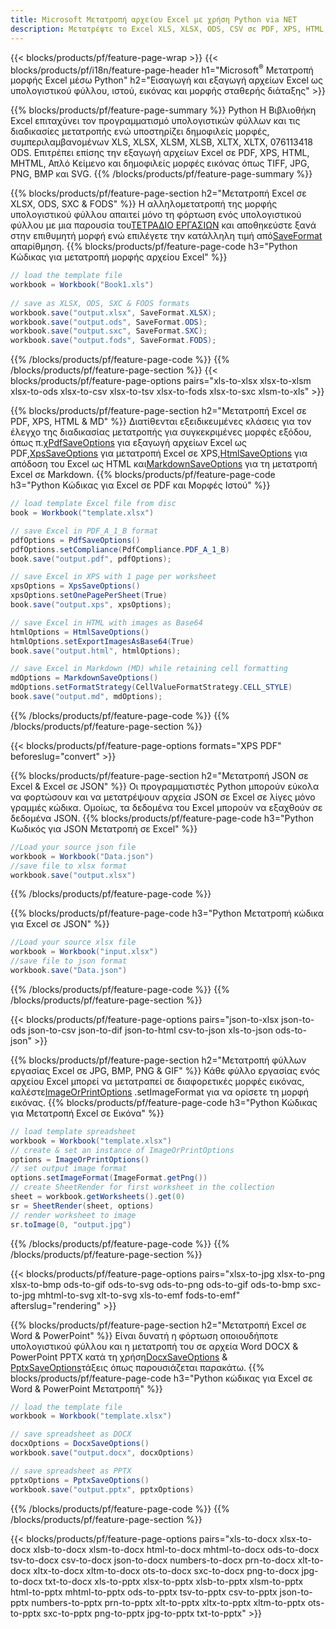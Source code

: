 ```yaml
---
title: Microsoft Μετατροπή αρχείου Excel με χρήση Python via NET
description: Μετατρέψτε το Excel XLS, XLSX, ODS, CSV σε PDF, XPS, HTML, JPEG, JPEG, JPEG, 438 με πολλές άλλες 334 δημοφιλείς μορφές και 076 076 81 κωδικός.
---
```

{{< blocks/products/pf/feature-page-wrap >}}
{{< blocks/products/pf/i18n/feature-page-header h1="Microsoft<sup>&reg;</sup> Μετατροπή μορφής Excel μέσω Python" h2="Εισαγωγή και εξαγωγή αρχείων Excel ως υπολογιστικού φύλλου, ιστού, εικόνας και μορφής σταθερής διάταξης" >}}

{{% blocks/products/pf/feature-page-summary %}}
Python Η Βιβλιοθήκη Excel επιταχύνει τον προγραμματισμό υπολογιστικών φύλλων και τις διαδικασίες μετατροπής ενώ υποστηρίζει δημοφιλείς μορφές, συμπεριλαμβανομένων XLS, XLSX, XLSM, XLSB, XLTX, XLTX, 076113418 ODS. Επιτρέπει επίσης την εξαγωγή αρχείων Excel σε PDF, XPS, HTML, MHTML, Απλό Κείμενο και δημοφιλείς μορφές εικόνας όπως TIFF, JPG, PNG, BMP και SVG.
{{% /blocks/products/pf/feature-page-summary %}}

{{% blocks/products/pf/feature-page-section h2="Μετατροπή Excel σε XLSX, ODS, SXC & FODS" %}}
 Η αλληλομετατροπή της μορφής υπολογιστικού φύλλου απαιτεί μόνο τη φόρτωση ενός υπολογιστικού φύλλου με μια παρουσία του[ΤΕΤΡΑΔΙΟ ΕΡΓΑΣΙΩΝ](https://reference.aspose.com/cells/python-net/aspose.cells/workbook/) και αποθηκεύστε ξανά στην επιθυμητή μορφή ενώ επιλέγετε την κατάλληλη τιμή από[SaveFormat](https://reference.aspose.com/cells/python-net/aspose.cells/saveformat/) απαρίθμηση.
{{% blocks/products/pf/feature-page-code h3="Python Κώδικας για μετατροπή μορφής αρχείου Excel" %}}

```cs
// load the template file
workbook = Workbook("Book1.xls")
  
// save as XLSX, ODS, SXC & FODS formats
workbook.save("output.xlsx", SaveFormat.XLSX);
workbook.save("output.ods", SaveFormat.ODS);
workbook.save("output.sxc", SaveFormat.SXC);
workbook.save("output.fods", SaveFormat.FODS);
```
{{% /blocks/products/pf/feature-page-code %}}
{{% /blocks/products/pf/feature-page-section %}}
{{< blocks/products/pf/feature-page-options pairs="xls-to-xlsx xlsx-to-xlsm xlsx-to-ods xlsx-to-csv xlsx-to-tsv xlsx-to-fods xlsx-to-sxc xlsm-to-xls" >}}


{{% blocks/products/pf/feature-page-section h2="Μετατροπή Excel σε PDF, XPS, HTML & MD" %}}
 Διατίθενται εξειδικευμένες κλάσεις για τον έλεγχο της διαδικασίας μετατροπής για συγκεκριμένες μορφές εξόδου, όπως π.χ[PdfSaveOptions](https://reference.aspose.com/cells/python-net/aspose.cells/pdfsaveoptions/) για εξαγωγή αρχείων Excel ως PDF,[XpsSaveOptions](https://reference.aspose.com/cells/python-net/aspose.cells/xpssaveoptions/) για μετατροπή Excel σε XPS,[HtmlSaveOptions](https://reference.aspose.com/cells/python-net/aspose.cells/htmlsaveoptions/) για απόδοση του Excel ως HTML και[MarkdownSaveOptions](https://reference.aspose.com/cells/python-net/aspose.cells/markdownsaveoptions/) για τη μετατροπή Excel σε Markdown.
{{% blocks/products/pf/feature-page-code h3="Python Κώδικας για Excel σε PDF και Μορφές Ιστού" %}}

```cs
// load template Excel file from disc
book = Workbook("template.xlsx")

// save Excel in PDF_A_1_B format
pdfOptions = PdfSaveOptions()
pdfOptions.setCompliance(PdfCompliance.PDF_A_1_B)
book.save("output.pdf", pdfOptions);

// save Excel in XPS with 1 page per worksheet
xpsOptions = XpsSaveOptions()
xpsOptions.setOnePagePerSheet(True)
book.save("output.xps", xpsOptions);

// save Excel in HTML with images as Base64
htmlOptions = HtmlSaveOptions()
htmlOptions.setExportImagesAsBase64(True)
book.save("output.html", htmlOptions);

// save Excel in Markdown (MD) while retaining cell formatting
mdOptions = MarkdownSaveOptions()
mdOptions.setFormatStrategy(CellValueFormatStrategy.CELL_STYLE)
book.save("output.md", mdOptions);
```
{{% /blocks/products/pf/feature-page-code %}}
{{% /blocks/products/pf/feature-page-section %}}

{{< blocks/products/pf/feature-page-options formats="XPS PDF" beforeslug="convert" >}}

{{% blocks/products/pf/feature-page-section h2="Μετατροπή JSON σε Excel & Excel σε JSON" %}}
Οι προγραμματιστές Python μπορούν εύκολα να φορτώσουν και να μετατρέψουν αρχεία JSON σε Excel σε λίγες μόνο γραμμές κώδικα. Ομοίως, τα δεδομένα του Excel μπορούν να εξαχθούν σε δεδομένα JSON.
{{% blocks/products/pf/feature-page-code h3="Python Κωδικός για JSON Μετατροπή σε Excel" %}}
```cs
//Load your source json file
workbook = Workbook("Data.json")
//save file to xlsx format
workbook.save("output.xlsx")
```
{{% /blocks/products/pf/feature-page-code %}}

{{% blocks/products/pf/feature-page-code h3="Python Μετατροπή κώδικα για Excel σε JSON" %}}
```cs
//Load your source xlsx file
workbook = Workbook("input.xlsx")
//save file to json format
workbook.save("Data.json")
```
{{% /blocks/products/pf/feature-page-code %}}
{{% /blocks/products/pf/feature-page-section %}}

{{< blocks/products/pf/feature-page-options pairs="json-to-xlsx json-to-ods json-to-csv json-to-dif json-to-html csv-to-json xls-to-json ods-to-json" >}}

{{% blocks/products/pf/feature-page-section h2="Μετατροπή φύλλων εργασίας Excel σε JPG, BMP, PNG & GIF" %}}
 Κάθε φύλλο εργασίας ενός αρχείου Excel μπορεί να μετατραπεί σε διαφορετικές μορφές εικόνας, καλέστε[ImageOrPrintOptions](https://reference.aspose.com/cells/python-net/aspose.cells.rendering/imageorprintoptions/) .setImageFormat για να ορίσετε τη μορφή εικόνας.
{{% blocks/products/pf/feature-page-code h3="Python Κώδικας για Μετατροπή Excel σε Εικόνα" %}}
```cs
// load template spreadsheet
workbook = Workbook("template.xlsx")
// create & set an instance of ImageOrPrintOptions
options = ImageOrPrintOptions()
// set output image format
options.setImageFormat(ImageFormat.getPng())
// create SheetRender for first worksheet in the collection
sheet = workbook.getWorksheets().get(0)
sr = SheetRender(sheet, options)
// render worksheet to image
sr.toImage(0, "output.jpg")
```
{{% /blocks/products/pf/feature-page-code %}}
{{% /blocks/products/pf/feature-page-section %}}

{{< blocks/products/pf/feature-page-options pairs="xlsx-to-jpg xlsx-to-png xlsx-to-bmp ods-to-gif ods-to-svg ods-to-png ods-to-gif ods-to-bmp sxc-to-jpg mhtml-to-svg xlt-to-svg xls-to-emf fods-to-emf" afterslug="rendering" >}}

{{% blocks/products/pf/feature-page-section h2="Μετατροπή Excel σε Word & PowerPoint" %}}
 Είναι δυνατή η φόρτωση οποιουδήποτε υπολογιστικού φύλλου και η μετατροπή του σε αρχεία Word DOCX & PowerPoint PPTX κατά τη χρήση[DocxSaveOptions](https://reference.aspose.com/cells/python-net/aspose.cells/docxsaveoptions/) & [PptxSaveOptions](https://reference.aspose.com/cells/python-net/aspose.cells/pptxsaveoptions/)τάξεις όπως παρουσιάζεται παρακάτω.
{{% blocks/products/pf/feature-page-code h3="Python κώδικας για Excel σε Word & PowerPoint Μετατροπή" %}}
```cs
// load the template file
workbook = Workbook("template.xlsx")

// save spreadsheet as DOCX
docxOptions = DocxSaveOptions()
workbook.save("output.docx", docxOptions)

// save spreadsheet as PPTX
pptxOptions = PptxSaveOptions()
workbook.save("output.pptx", pptxOptions)
```
{{% /blocks/products/pf/feature-page-code %}}
{{% /blocks/products/pf/feature-page-section %}}

{{< blocks/products/pf/feature-page-options pairs="xls-to-docx xlsx-to-docx xlsb-to-docx xlsm-to-docx html-to-docx mhtml-to-docx ods-to-docx tsv-to-docx csv-to-docx json-to-docx numbers-to-docx prn-to-docx xlt-to-docx xltx-to-docx xltm-to-docx ots-to-docx sxc-to-docx png-to-docx jpg-to-docx txt-to-docx xls-to-pptx xlsx-to-pptx xlsb-to-pptx xlsm-to-pptx html-to-pptx mhtml-to-pptx ods-to-pptx tsv-to-pptx csv-to-pptx json-to-pptx numbers-to-pptx prn-to-pptx xlt-to-pptx xltx-to-pptx xltm-to-pptx ots-to-pptx sxc-to-pptx png-to-pptx jpg-to-pptx txt-to-pptx" >}}
